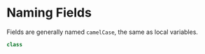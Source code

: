 # Naming Fields

Fields are generally named `camelCase`, the same as local variables.

```java
class 